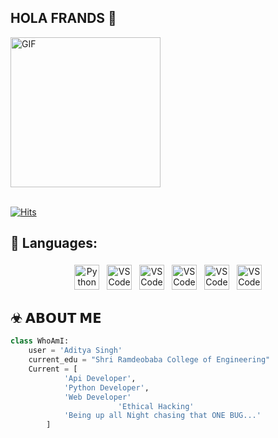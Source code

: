 ## HOLA FRANDS 👋

<div align="left">
<img hight="240" width="240" alt="GIF" align="center" src="https://c.tenor.com/OMDSFr1PLZcAAAAS/dogix-cheems.gif">
</div>
<br>

[![Hits](https://hits.sh/github.com/skylar69-wtf.svg?style=for-the-badge&label=Profile-Visitors&logo=bugatti)](https://hits.sh/github.com/skylar69-wtf.svg)
</br>

## 🧰 Languages:
<p align="center">
<img src="https://img.shields.io/badge/Python-FFD43B?style=for-the-badge&logo=python&logoColor=blue" alt="Python" height="40" style="vertical-align:top; margin:4px">
<img src="https://img.shields.io/badge/PHP-777BB4?style=for-the-badge&logo=php&logoColor=white" alt="VS Code" height="40" style="vertical-align:top; margin:4px">
<img src="https://img.shields.io/badge/Flask-000000?style=for-the-badge&logo=flask&logoColor=white" alt="VS Code" height="40" style="vertical-align:top; margin:4px">
<img src="https://img.shields.io/badge/Django-092E20?style=for-the-badge&logo=django&logoColor=green" alt="VS Code" height="40" style="vertical-align:top; margin:4px">
<img src="https://img.shields.io/badge/JavaScript-323330?style=for-the-badge&logo=javascript&logoColor=F7DF1E" alt="VS Code" height="40" style="vertical-align:top; margin:4px">
<img src="https://img.shields.io/badge/HTML5-E34F26?style=for-the-badge&logo=html5&logoColor=white" alt="VS Code" height="40" style="vertical-align:top; margin:4px">
</p>

## ☣ 𝗔𝗕𝗢𝗨𝗧 𝗠𝗘
```python
class WhoAmI:
	user = 'Aditya Singh'
   	current_edu = "Shri Ramdeobaba College of Engineering"
   	Current = [
   			'Api Developer',
   			'Python Developer',
   			'Web Developer'
                        'Ethical Hacking'
   			'Being up all Night chasing that ONE BUG...'
   		]
   ```
  
